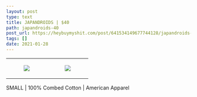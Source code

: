 ```yaml
---
layout: post
type: text
title: JAPANDROIDS | $40
path: japandroids-40
post_url: https://heybuymyshit.com/post/641534149677744128/japandroids-40
tags: []
date: 2021-01-28
---
```




<table style="width:100%;"><tr><td style="vertical-align:top;">
      <figure class="tmblr-full" data-orig-height="2048" data-orig-width="1365" data-orig-src="https://concertshirts.netlify.app/shirts/0470/0470-01.jpg"><img src="https://64.media.tumblr.com/13af0542073760b3fb27503e6c6c6dba/f27439ebd95b2e2f-62/s540x810/b8ad6b7c1d0a435ad7e769bcca2d0e052f4819cb.jpg" data-orig-height="2048" data-orig-width="1365" data-orig-src="https://concertshirts.netlify.app/shirts/0470/0470-01.jpg"/></figure></td>
    <td style="vertical-align:top;">
      <figure class="tmblr-full" data-orig-height="2048" data-orig-width="1365" data-orig-src="https://concertshirts.netlify.app/shirts/0470/0470-02.jpg"><img src="https://64.media.tumblr.com/7907cb6f917afe51f37d8407be3e5af5/f27439ebd95b2e2f-c6/s540x810/7c6976f30ff5044e349491c75875030bc442921b.jpg" data-orig-height="2048" data-orig-width="1365" data-orig-src="https://concertshirts.netlify.app/shirts/0470/0470-02.jpg"/></figure></td>
  </tr></table><p>
  SMALL | 100% Combed Cotton | American Apparel
</p>
